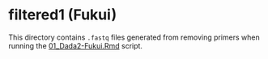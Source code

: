 # filtered1 (Fukui)

This directory contains `.fastq` files generated from removing primers when running the [01_Dada2-Fukui.Rmd](../../../../scripts/analysis-individual/Fukui-2020/01_Dada2-Fukui.Rmd) script.